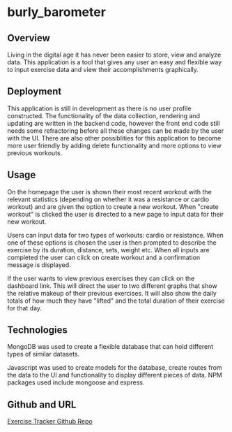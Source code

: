 # burly_barometer

## Overview

Living in the digital age it has never been easier to store, view and analyze data. This application is a tool that gives any user an easy and flexible way to input exercise data and view their accomplishments graphically. 

## Deployment

This application is still in development as there is no user profile constructed. The functionality of the data collection, rendering and updating are written in the backend code, however the front end code still needs some refractoring before all these changes can be made by the user with the UI. There are also other possiblities for this application to become more user friendly by adding delete functionality and more options to view previous workouts.

## Usage

On the homepage the user is shown their most recent workout with the relevant statistics (depending on whether it was a resistance or cardio workout) and are given the option to create a new workout. When "create workout" is clicked the user is directed to a new page to input data for their new workout.

Users can input data for two types of workouts: cardio or resistance. When one of these options is chosen the user is then prompted to describe the exercise by its duration, distance, sets, weight etc. When all inputs are completed the user can click on create workout and a confirmation message is displayed.

If the user wants to view previous exercises they can click on the dashboard link. This will direct the user to two different graphs that show the relative makeup of their previous exercises. It will also show the daily totals of how much they have "lifted" and the total duration of their exercise for that day.

## Technologies

MongoDB was used to create a flexible database that can hold different types of similar datasets.

Javascript was used to create models for the database, create routes from the data to the UI and functionality to display different pieces of data.
NPM packages used include mongoose and express.

## Github and URL

[Exercise Tracker Github Repo](https://github.com/MikeyP957/burly_barometer)